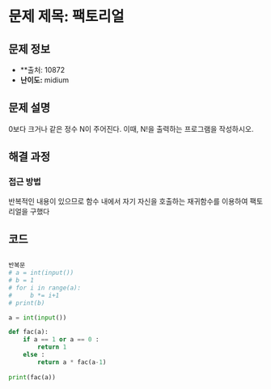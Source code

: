 # 문제 제목: 팩토리얼

## 문제 정보
- **출처: 10872
- **난이도:** midium

## 문제 설명
0보다 크거나 같은 정수 N이 주어진다. 이때, N!을 출력하는 프로그램을 작성하시오.

## 해결 과정

### 접근 방법

반복적인 내용이 있으므로 함수 내에서 자기 자신을 호출하는 재귀함수를 이용하여 팩토리얼을 구했다

## 코드
```python

반복문
# a = int(input())
# b = 1
# for i in range(a):
#     b *= i+1
# print(b)

a = int(input())

def fac(a):
    if a == 1 or a == 0 :
        return 1
    else :
        return a * fac(a-1)
    
print(fac(a))

